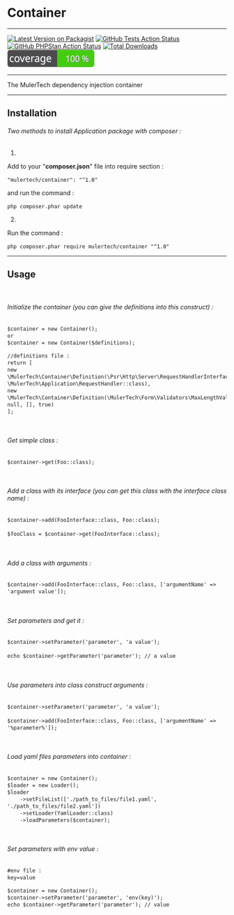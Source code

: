 
# Container

___
[![Latest Version on Packagist](https://img.shields.io/packagist/v/mulertech/container.svg?style=flat-square)](https://packagist.org/packages/mulertech/container)
[![GitHub Tests Action Status](https://img.shields.io/github/actions/workflow/status/mulertech/container/tests.yml?branch=main&label=tests&style=flat-square)](https://github.com/mulertech/container/actions/workflows/tests.yml)
[![GitHub PHPStan Action Status](https://img.shields.io/github/actions/workflow/status/mulertech/container/phpstan.yml?branch=main&label=phpstan&style=flat-square)](https://github.com/mulertech/container/actions/workflows/phpstan.yml)
[![Total Downloads](https://img.shields.io/packagist/dt/mulertech/container.svg?style=flat-square)](https://packagist.org/packages/mulertech/container)
[![Test Coverage](https://raw.githubusercontent.com/mulertech/container/main/badge-coverage.svg)](https://packagist.org/packages/mulertech/container)
___

The MulerTech dependency injection container

___

## Installation

###### _Two methods to install Application package with composer :_

1.
Add to your "**composer.json**" file into require section :

```
"mulertech/container": "^1.0"
```

and run the command :

```
php composer.phar update
```

2.
Run the command :

```
php composer.phar require mulertech/container "^1.0"
```

___

## Usage

<br>

###### _Initialize the container (you can give the definitions into this construct) :_

```
$container = new Container();
or
$container = new Container($definitions);
```
```
//definitions file :
return [
new \MulerTech\Container\Definition(\Psr\Http\Server\RequestHandlerInterface::class, \MulerTech\Application\RequestHandler::class),
new \MulerTech\Container\Definition(\MulerTech\Form\Validators\MaxLengthValidator::class, null, [], true)
];
```

<br>

###### _Get simple class :_

```
$container->get(Foo::class);
```

<br>

###### _Add a class with its interface (you can get this class with the interface class name) :_

```
$container->add(FooInterface::class, Foo::class);

$fooClass = $container->get(FooInterface::class);
```

<br>

###### _Add a class with arguments :_

```
$container->add(FooInterface::class, Foo::class, ['argumentName' => 'argument value']);
```

<br>

###### _Set parameters and get it :_

```
$container->setParameter('parameter', 'a value');

echo $container->getParameter('parameter'); // a value
```

<br>

###### _Use parameters into class construct arguments :_

```
$container->setParameter('parameter', 'a value');

$container->add(FooInterface::class, Foo::class, ['argumentName' => '%parameter%']);
```

<br>

###### _Load yaml files parameters into container :_

```
$container = new Container();
$loader = new Loader();
$loader
    ->setFileList(['./path_to_files/file1.yaml', './path_to_files/file2.yaml'])
    ->setLoader(YamlLoader::class)
    ->loadParameters($container);
```

<br>

###### _Set parameters with env value :_

```
#env file :
key=value
```

```
$container = new Container();
$container->setParameter('parameter', 'env(key)');
echo $container->getParameter('parameter'); // value
```


